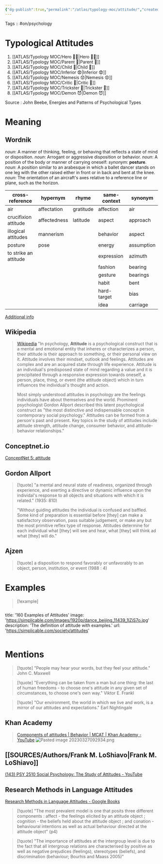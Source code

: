 ```yaml
---
{"dg-publish":true,"permalink":"/atlas/typology-moc/attitude/","created":"","updated":""}
---
```


Tags :: #on/psychology 

# Typological Attitudes 
1. [[ATLAS/Typology MOC/Hero 🦸‍♂️\|Hero 🦸‍♂️]]
2. [[ATLAS/Typology MOC/Parent 🤨\|Parent 🤨]]
3. [[ATLAS/Typology MOC/Child 👼\|Child 👼]]
4. [[ATLAS/Typology MOC/Inferior 😨\|Inferior 😨]]
5. [[ATLAS/Typology MOC/Nemesis 😟\|Nemesis 😟]]
6. [[ATLAS/Typology MOC/Critic 🤔\|Critic 🤔]]
7. [[ATLAS/Typology MOC/Trickster 🤡\|Trickster 🤡]]
8. [[ATLAS/Typology MOC/Demon 😈\|Demon 😈]]

Source : John Beebe, Energies and Patterns of Psychological Types 

# Meaning

## Wordnik 

*noun*: A manner of thinking, feeling, or behaving that reflects a state of mind or disposition.
*noun*: Arrogant or aggressive disposition or behavior.
*noun*: A position of the body or manner of carrying oneself: <i>synonym</i>: <strong> posture</strong>.
*noun*: A position similar to an arabesque in which a ballet dancer stands on one leg with the other raised either in front or in back and bent at the knee.
*noun*: The orientation of an aircraft's axes relative to a reference line or plane, such as the horizon.

| cross-reference |hypernym |rhyme |same-context |synonym |
| --- | --- | --- | --- | --- |
| air | affectation | gratitude | affection | air |
| crucifixion attitude | affectedness | latitude | aspect | approach |
| illogical attitudes | mannerism |  | behavior | aspect |
| posture | pose |  | energy | assumption |
| to strike an attitude |  |  | expression | azimuth |
|  |  |  | fashion | bearing |
|  |  |  | gesture | bearings |
|  |  |  | habit | bent |
|  |  |  | hard-target | bias |
|  |  |  | idea | carriage |
 [Additional info](https://www.wordnik.com/words/attitude)

## Wikipedia
> [Wikipedia](https://en.wikipedia.org/wiki/Attitude_(psychology))
> "In psychology, **Attitude** is a psychological construct that is a mental and emotional entity that inheres or characterizes a person, their attitude is their  approach to something, or their personal view on it. Attitude involves their mindset, outlook and feelings. Attitudes are complex and are an acquired state through life experience. Attitude is an individual's predisposed state of mind regarding a value and it is precipitated through a responsive expression towards oneself, a person, place, thing, or event (the attitude object) which in turn influences the individual's thought and action.
>
> Most simply understood attitudes in psychology are the feelings individuals have about themselves and the world. Prominent psychologist Gordon Allport described this latent psychological construct as "the most distinctive and indispensable concept in contemporary social psychology." Attitudes can be formed from a person's past and present. Key topics in the study of attitudes include attitude strength, attitude change, consumer behavior, and attitude-behavior relationships."

## Conceptnet.io 
[ConceptNet 5: attitude](https://conceptnet.io/c/en/attitude)

## Gordon Allport

> [!quote] 
> "a mental and neural state of readiness, organized through experience, and exerting a directive or dynamic influence upon the individal's response to all objects and situations with which it is related." (1935: 810)
> 
> "Without guiding attitudes the individual is confused and baffled. Some kind of preparation is essential before [they] can make a satisfactory observation, pass suitable judgement, or make any but the most primitive reflex type of response. Attitudes determine for each individual what [they] will see and hear, what [they] will think ad what [they] will do."

## Ajzen 
> [!quote] 
> a disposition to respond favorably or unfavorably to an object, person, institution, or event 
> (1988 : 4)


# Examples

> [!example]
> 
> ```embed
title: '160 Examples of Attitudes'
image: 'https://simplicable.com/images/1920p/dance_beijing_11439_1IZjS7o.jpg'
description: 'The definition of attitude with examples.'
url: 'https://simplicable.com/society/attitudes'
> ```


# Mentions

> [!quote] 
> "People may hear your words, but they feel your attitude." 
> John C. Maxwell

> [!quote] 
> "Everything can be taken from a man but one thing: the last of human freedoms - to choose one's attitude in any given set of circumstances, to choose one's own way."
> Viktor E. Frankl 

> [!quote] 
> "Our environment, the world in which we live and work, is a mirror of our attitudes and expectations."
> Earl Nightingale

## Khan Academy 
> [Components of attitudes | Behavior | MCAT | Khan Academy - YouTube](https://www.youtube.com/watch?v=cDq1_R-J51w)
![Pasted image 20230327092934.png](/img/user/EXTRAS/Images/Pasted%20image%2020230327092934.png)

## [[SOURCES/Authors/Frank M. LoShiavo\|Frank M. LoShiavo]]
[(143) PSY 2510 Social Psychology: The Study of Attitudes - YouTube](https://www.youtube.com/watch?v=4i46o7xLNiY&list=PLApmiahrmPkv36dvFkRkDGcWD7gYjTttr)

## Research Methods in Language Attitudes 
[Research Methods in Language Attitudes - Google Books](https://books.google.fr/books?hl=en&lr=&id=GqZ3EAAAQBAJ&oi=fnd&pg=PA1&dq=attitudes+%2B+body+language&ots=uDun0jUd6e&sig=xBIFVInosD64DU6p1z7lncY_8ms&redir_esc=y#v=onepage&q=attitudes%20%2B%20body%20language&f=false)
> [!quote]
> "The most prevalent model is one that posits three different components : affect - the feelings elicited by an attitude object ; cognition - the beliefs held about the attitude object ; and conation - behavioural intentions as well as actual behaviour directed at the attitude object" (p4)

> [!quote]
> "The importance of attitudes at the intergroup level is due to the fact that all intergroup relations are characterised by positive as well as negative prejudices (feelings), stereotypes (beliefs), and discrimination (behaviour; Bourhis and Maass 2005)"